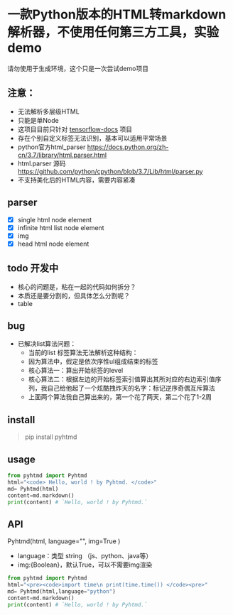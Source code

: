 # 一款Python版本的HTML转markdown解析器，不使用任何第三方工具，实验demo

请勿使用于生成环境，这个只是一次尝试demo项目

## 注意：

- 无法解析多层级HTML
- 只能是单Node
- 这项目目前只针对 [tensorflow-docs](https://github.com/veaba/tensorflow-docs) 项目
- 存在个别自定义标签无法识别，基本可以适用平常场景
- python官方html_parser https://docs.python.org/zh-cn/3.7/library/html.parser.html
- html.parser 源码 https://github.com/python/cpython/blob/3.7/Lib/html/parser.py
- 不支持美化后的HTML内容，需要内容紧凑
## parser
- [x] single html node element
- [x] infinite html list node element
- [x] img
- [x] head html node element

## todo 开发中 
- 核心的问题是，粘在一起的代码如何拆分？
- 本质还是要分割的，但具体怎么分割呢？
- table

## bug
- 已解决list算法问题：
    - 当前的list 标签算法无法解析这种结构：
    - 因为算法中，假定是依次序性ul组成结束的标签
    - 核心算法一：算出开始标签的level
    - 核心算法二：根据左边的开始标签索引值算出其所对应的右边索引值序列，我自己给他起了一个炫酷拽炸天的名字：标记逆序奇偶互斥算法
    - 上面两个算法我自己算出来的，第一个花了两天，第二个花了1-2周

## install 

> pip install pyhtmd


## usage

```python
from pyhtmd import Pyhtmd
html="<code> Hello, world ! by Pyhtmd. </code>"
md= Pyhtmd(html)
content=md.markdown()
print(content) # `Hello, world ! by Pyhtmd.`
```

## API
Pyhtmd(html,
 language="",
 img=True
)

- language：类型 string （js、python、java等）
- img:{Boolean}，默认True，可以不需要img渲染
```python
from pyhtmd import Pyhtmd
html="<pre><code>import time\n print(time.time()) </code><pre>"
md= Pyhtmd(html,language="python")
content=md.markdown()
print(content) # `Hello, world ! by Pyhtmd.`
```

